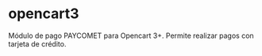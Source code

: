 # opencart3
Módulo de pago PAYCOMET para Opencart 3+. Permite realizar pagos con tarjeta de crédito.

